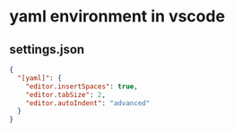 # yaml environment in vscode

## settings.json

```json
{
  "[yaml]": {
    "editor.insertSpaces": true,
    "editor.tabSize": 2,
    "editor.autoIndent": "advanced"
  }
}
```
